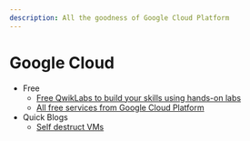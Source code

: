 ```yaml
---
description: All the goodness of Google Cloud Platform
---
```


# Google Cloud

* Free
  * [Free QwikLabs to build your skills using hands-on labs](https://cloud.google.com/training/free-labs)
  * [All free services from Google Cloud Platform](https://cloud.google.com/free/)
* Quick Blogs
  * [Self destruct VMs](https://medium.com/google-cloud/how-to-make-a-self-destructing-vm-on-google-cloud-platform-b99883745b62)

